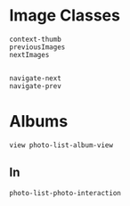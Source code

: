 # Image Classes
    context-thumb
    previousImages
    nextImages


    navigate-next
    navigate-prev


# Albums
    view photo-list-album-view

## In
    photo-list-photo-interaction